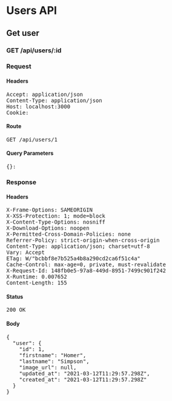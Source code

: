 # Users API

## Get user

### GET /api/users/:id
### Request

#### Headers

<pre>Accept: application/json
Content-Type: application/json
Host: localhost:3000
Cookie: </pre>

#### Route

<pre>GET /api/users/1</pre>

#### Query Parameters

<pre>{}: </pre>

### Response

#### Headers

<pre>X-Frame-Options: SAMEORIGIN
X-XSS-Protection: 1; mode=block
X-Content-Type-Options: nosniff
X-Download-Options: noopen
X-Permitted-Cross-Domain-Policies: none
Referrer-Policy: strict-origin-when-cross-origin
Content-Type: application/json; charset=utf-8
Vary: Accept
ETag: W/&quot;bcbbf8e7b525a4b8a290cd2ca6f51c4a&quot;
Cache-Control: max-age=0, private, must-revalidate
X-Request-Id: 148fb0e5-97a8-449d-8951-7499c901f242
X-Runtime: 0.007652
Content-Length: 155</pre>

#### Status

<pre>200 OK</pre>

#### Body

<pre>{
  "user": {
    "id": 1,
    "firstname": "Homer",
    "lastname": "Simpson",
    "image_url": null,
    "updated_at": "2021-03-12T11:29:57.298Z",
    "created_at": "2021-03-12T11:29:57.298Z"
  }
}</pre>
